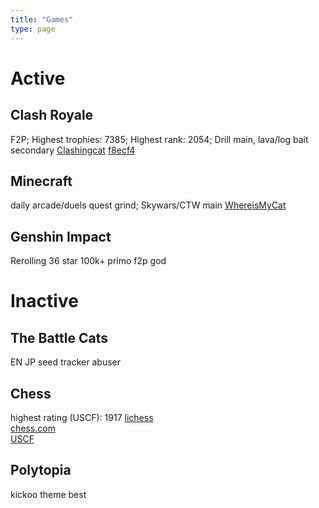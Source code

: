 ```yaml
---
title: "Games"
type: page
---
```


# Active

## Clash Royale
F2P; Highest trophies: 7385; Highest rank: 2054; Drill main, lava/log bait secondary
[Clashingcat](https://royaleapi.com/player/920C228C) [f8ecf4](https://royaleapi.com/player/JPLV9VRVL)

## Minecraft
daily arcade/duels quest grind; Skywars/CTW main
[WhereisMyCat](https://plancke.io/hypixel/player/stats/whereismycat)

## Genshin Impact
Rerolling 36 star 100k+ primo f2p god

# Inactive

## The Battle Cats
EN JP seed tracker abuser

## Chess
highest rating (USCF): 1917
[lichess](https://lichess.org/@/zippycollar)  
[chess.com](https://www.chess.com/member/zippycollar)  
[USCF](https://www.uschess.org/msa/MbrDtlMain.php?15201162)

## Polytopia
kickoo theme best
